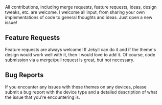 All contributions, including merge requests, feature requests, ideas, design tweaks, etc. are welcome. 
I welcome all input, from sharing your own implementations of code to general thoughts and ideas. Just open a new issue!

## Feature Requests

Feature requests are always welcome! If Jekyll can do it and if the theme's design would work well with it, then I would love to add it. Of course, 
code submission via a merge/pull request is great, but not necessary.

## Bug Reports

If you encounter any issues with these themes on any devices, please submit a bug report with the device type and a detailed description of what 
the issue that you're encountering is.
<br /><br />
